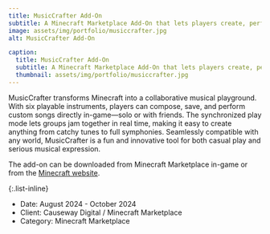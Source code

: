 ```yaml
---
title: MusicCrafter Add-On
subtitle: A Minecraft Marketplace Add-On that lets players create, perform, and share music with interactive instruments and synchronized multiplayer jams.
image: assets/img/portfolio/musiccrafter.jpg
alt: MusicCrafter Add-On

caption:
  title: MusicCrafter Add-On
  subtitle: A Minecraft Marketplace Add-On that lets players create, perform, and share music with interactive instruments and synchronized multiplayer jams.
  thumbnail: assets/img/portfolio/musiccrafter.jpg
---
```

MusicCrafter transforms Minecraft into a collaborative musical playground. With six playable instruments, players can compose, save, and perform custom songs directly in-game—solo or with friends. The synchronized play mode lets groups jam together in real time, making it easy to create anything from catchy tunes to full symphonies. Seamlessly compatible with any world, MusicCrafter is a fun and innovative tool for both casual play and serious musical expression.
  
   
The add-on can be downloaded from Minecraft Marketplace in-game or from the [Minecraft website](https://www.minecraft.net/en-us/marketplace/pdp/causeway-digital/musiccrafter-add--on/055e53c5-4824-4aad-979f-16fccd5bf388).


{:.list-inline}
- Date: August 2024 - October 2024
- Client: Causeway Digital / Minecraft Marketplace
- Category: Minecraft Marketplace
